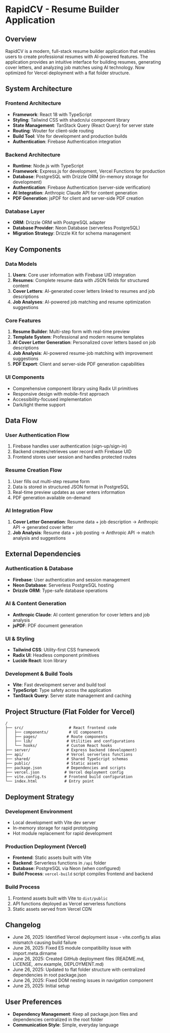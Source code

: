 # RapidCV - Resume Builder Application

## Overview

RapidCV is a modern, full-stack resume builder application that enables users to create professional resumes with AI-powered features. The application provides an intuitive interface for building resumes, generating cover letters, and analyzing job matches using AI technology. Now optimized for Vercel deployment with a flat folder structure.

## System Architecture

### Frontend Architecture
- **Framework**: React 18 with TypeScript
- **Styling**: Tailwind CSS with shadcn/ui component library
- **State Management**: TanStack Query (React Query) for server state
- **Routing**: Wouter for client-side routing
- **Build Tool**: Vite for development and production builds
- **Authentication**: Firebase Authentication integration

### Backend Architecture
- **Runtime**: Node.js with TypeScript
- **Framework**: Express.js for development, Vercel Functions for production
- **Database**: PostgreSQL with Drizzle ORM (in-memory storage for development)
- **Authentication**: Firebase Authentication (server-side verification)
- **AI Integration**: Anthropic Claude API for content generation
- **PDF Generation**: jsPDF for client and server-side PDF creation

### Database Layer
- **ORM**: Drizzle ORM with PostgreSQL adapter
- **Database Provider**: Neon Database (serverless PostgreSQL)
- **Migration Strategy**: Drizzle Kit for schema management

## Key Components

### Data Models
1. **Users**: Core user information with Firebase UID integration
2. **Resumes**: Complete resume data with JSON fields for structured content
3. **Cover Letters**: AI-generated cover letters linked to resumes and job descriptions
4. **Job Analyses**: AI-powered job matching and resume optimization suggestions

### Core Features
1. **Resume Builder**: Multi-step form with real-time preview
2. **Template System**: Professional and modern resume templates
3. **AI Cover Letter Generation**: Personalized cover letters based on job descriptions
4. **Job Analysis**: AI-powered resume-job matching with improvement suggestions
5. **PDF Export**: Client and server-side PDF generation capabilities

### UI Components
- Comprehensive component library using Radix UI primitives
- Responsive design with mobile-first approach
- Accessibility-focused implementation
- Dark/light theme support

## Data Flow

### User Authentication Flow
1. Firebase handles user authentication (sign-up/sign-in)
2. Backend creates/retrieves user record with Firebase UID
3. Frontend stores user session and handles protected routes

### Resume Creation Flow
1. User fills out multi-step resume form
2. Data is stored in structured JSON format in PostgreSQL
3. Real-time preview updates as user enters information
4. PDF generation available on-demand

### AI Integration Flow
1. **Cover Letter Generation**: Resume data + job description → Anthropic API → generated cover letter
2. **Job Analysis**: Resume data + job posting → Anthropic API → match analysis and suggestions

## External Dependencies

### Authentication & Database
- **Firebase**: User authentication and session management
- **Neon Database**: Serverless PostgreSQL hosting
- **Drizzle ORM**: Type-safe database operations

### AI & Content Generation
- **Anthropic Claude**: AI content generation for cover letters and job analysis
- **jsPDF**: PDF document generation

### UI & Styling
- **Tailwind CSS**: Utility-first CSS framework
- **Radix UI**: Headless component primitives
- **Lucide React**: Icon library

### Development & Build Tools
- **Vite**: Fast development server and build tool
- **TypeScript**: Type safety across the application
- **TanStack Query**: Server state management and caching

## Project Structure (Flat Folder for Vercel)

```
/
├── src/                    # React frontend code
│   ├── components/         # UI components
│   ├── pages/             # Route components
│   ├── lib/               # Utilities and configurations
│   └── hooks/             # Custom React hooks
├── server/                # Express backend (development)
├── api/                   # Vercel serverless functions
├── shared/                # Shared TypeScript schemas
├── public/                # Static assets
├── package.json           # Dependencies and scripts
├── vercel.json           # Vercel deployment config
├── vite.config.ts        # Frontend build configuration
└── index.html            # Entry point

```

## Deployment Strategy

### Development Environment
- Local development with Vite dev server
- In-memory storage for rapid prototyping
- Hot module replacement for rapid development

### Production Deployment (Vercel)
- **Frontend**: Static assets built with Vite
- **Backend**: Serverless functions in `/api` folder
- **Database**: PostgreSQL via Neon (when configured)
- **Build Process**: `vercel-build` script compiles frontend and backend

### Build Process
1. Frontend assets built with Vite to `dist/public`
2. API functions deployed as Vercel serverless functions
3. Static assets served from Vercel CDN

## Changelog
- June 26, 2025: Identified Vercel deployment issue - vite.config.ts alias mismatch causing build failure
- June 26, 2025: Fixed ES module compatibility issue with import.meta.dirname
- June 26, 2025: Created GitHub deployment files (README.md, LICENSE, .env.example, DEPLOYMENT.md)
- June 26, 2025: Updated to flat folder structure with centralized dependencies in root package.json
- June 26, 2025: Fixed DOM nesting issues in navigation component
- June 25, 2025: Initial setup

## User Preferences

- **Dependency Management**: Keep all package.json files and dependencies centralized in the root folder
- **Communication Style**: Simple, everyday language